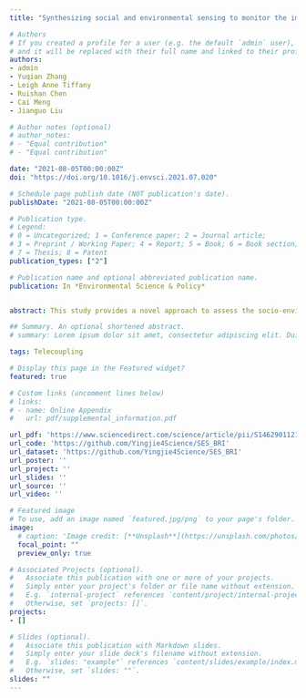 ```yaml
---
title: "Synthesizing social and environmental sensing to monitor the impact of large-scale infrastructure development"

# Authors
# If you created a profile for a user (e.g. the default `admin` user), write the username (folder name) here 
# and it will be replaced with their full name and linked to their profile.
authors:
- admin
- Yuqian Zhang
- Leigh Anne Tiffany
- Ruishan Chen
- Cai Meng
- Jianguo Liu

# Author notes (optional)
# author_notes:
# - "Equal contribution"
# - "Equal contribution"

date: "2021-08-05T00:00:00Z"
doi: "https://doi.org/10.1016/j.envsci.2021.07.020"

# Schedule page publish date (NOT publication's date).
publishDate: "2021-08-05T00:00:00Z"

# Publication type.
# Legend: 
# 0 = Uncategorized; 1 = Conference paper; 2 = Journal article;
# 3 = Preprint / Working Paper; 4 = Report; 5 = Book; 6 = Book section;
# 7 = Thesis; 8 = Patent
publication_types: ["2"]

# Publication name and optional abbreviated publication name.
publication: In *Environmental Science & Policy*


abstract: This study provides a novel approach to assess the socio-environmental impact of large-scale projects, and the findings would be useful for informing the implementation of future BRI projects across the globe.

## Summary. An optional shortened abstract.
# summary: Lorem ipsum dolor sit amet, consectetur adipiscing elit. Duis posuere tellus ac convallis placerat. Proin tincidunt magna sed ex sollicitudin condimentum.

tags: Telecoupling

# Display this page in the Featured widget?
featured: true

# Custom links (uncomment lines below)
# links:
# - name: Online Appendix
#   url: pdf/supplemental_information.pdf

url_pdf: 'https://www.sciencedirect.com/science/article/pii/S1462901121002057'
url_code: 'https://github.com/Yingjie4Science/SES_BRI'
url_dataset: 'https://github.com/Yingjie4Science/SES_BRI'
url_poster: ''
url_project: ''
url_slides: ''
url_source: ''
url_video: ''

# Featured image
# To use, add an image named `featured.jpg/png` to your page's folder. 
image:
  # caption: 'Image credit: [**Unsplash**](https://unsplash.com/photos/pLCdAaMFLTE)'
  focal_point: ""
  preview_only: true

# Associated Projects (optional).
#   Associate this publication with one or more of your projects.
#   Simply enter your project's folder or file name without extension.
#   E.g. `internal-project` references `content/project/internal-project/index.md`.
#   Otherwise, set `projects: []`.
projects:
- []

# Slides (optional).
#   Associate this publication with Markdown slides.
#   Simply enter your slide deck's filename without extension.
#   E.g. `slides: "example"` references `content/slides/example/index.md`.
#   Otherwise, set `slides: ""`.
slides: ""
---
```


